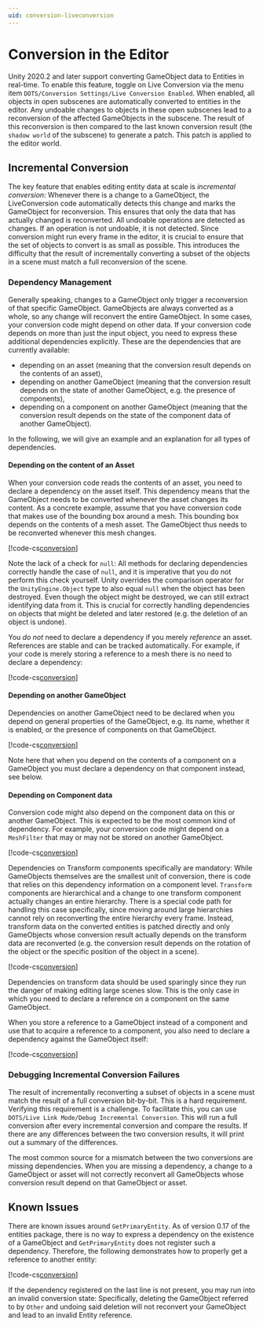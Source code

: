 ```yaml
---
uid: conversion-liveconversion
---
```

# Conversion in the Editor

Unity 2020.2 and later support converting GameObject data to Entities in real-time. To enable this feature, toggle on Live Conversion via the menu item `DOTS/Conversion Settings/Live Conversion Enabled`. When enabled, all objects in open subscenes are automatically converted to entities in the editor. Any undoable changes to objects in these open subscenes lead to a reconversion of the affected GameObjects in the subscene. The result of this reconversion is then compared to the last known conversion result (the `shadow world` of the subscene) to generate a patch. This patch is applied to the editor world.

## Incremental Conversion
The key feature that enables editing entity data at scale is _incremental conversion_: Whenever there is a change to a GameObject, the LiveConversion code automatically detects this change and marks the GameObject for reconversion. This ensures that only the data that has actually changed is reconverted. All undoable operations are detected as changes. If an operation is not undoable, it is not detected. Since conversion might run every frame in the editor, it is crucial to ensure that the set of objects to convert is as small as possible. This introduces the difficulty that the result of incrementally converting a subset of the objects in a scene must match a full reconversion of the scene.

### Dependency Management
Generally speaking, changes to a GameObject only trigger a reconversion of that specific GameObject. GameObjects are always converted as a whole, so any change will reconvert the entire GameObject. In some cases, your conversion code might depend on other data. If your conversion code depends on more than just the input object, you need to express these additional dependencies explicitly. These are the dependencies that are currently available:
 * depending on an asset (meaning that the conversion result depends on the contents of an asset),
 * depending on another GameObject (meaning that the conversion result depends on the state of another GameObject, e.g. the presence of components),
 * depending on a component on another GameObject (meaning that the conversion result depends on the state of the component data of another GameObject).

In the following, we will give an example and an explanation for all types of dependencies.

#### Depending on the content of an Asset
When your conversion code reads the contents of an asset, you need to declare a dependency on the asset itself. This dependency means that the GameObject needs to be converted whenever the asset changes its content. As a concrete example, assume that you have conversion code that makes use of the bounding box around a mesh. This bounding box depends on the contents of a mesh asset. The GameObject thus needs to be reconverted whenever this mesh changes.

[!code-cs[conversion](../DocCodeSamples.Tests/ConversionExamples.cs#DependencyOnAsset)]

Note the lack of a check for `null`: All methods for declaring dependencies correctly handle the case of `null`, and it is imperative that you do not perform this check yourself. Unity overrides the comparison operator for the `UnityEngine.Object` type to also equal `null` when the object has been destroyed. Even though the object might be destroyed, we can still extract identifying data from it. This is crucial for correctly handling dependencies on objects that might be deleted and later restored (e.g. the deletion of an object is undone).

You _do not_ need to declare a dependency if you merely _reference_ an asset. References are stable and can be tracked automatically. For example, if your code is merely storing a reference to a mesh there is no need to declare a dependency:

[!code-cs[conversion](../DocCodeSamples.Tests/ConversionExamples.cs#NoDependencyOnAssetReference)]

#### Depending on another GameObject
Dependencies on another GameObject need to be declared when you depend on general properties of the GameObject, e.g. its name, whether it is enabled, or the presence of components on that GameObject.

[!code-cs[conversion](../DocCodeSamples.Tests/ConversionExamples.cs#DependencyOnName)]

Note here that when you depend on the contents of a component on a GameObject you must declare a dependency on that component instead, see below.

#### Depending on Component data
Conversion code might also depend on the component data on this or another GameObject. This is expected to be the most common kind of dependency. For example, your conversion code might depend on a `MeshFilter` that may or may not be stored on another GameObject.

[!code-cs[conversion](../DocCodeSamples.Tests/ConversionExamples.cs#DependencyOnComponent)]

Dependencies on Transform components specifically are mandatory: While GameObjects themselves are the smallest unit of conversion, there is code that relies on this dependency information on a component level. `Transform` components are hierarchical and a change to one transform component actually changes an entire hierarchy. There is a special code path for handling this case specifically, since moving around large hierarchies cannot rely on reconverting the entire hierarchy every frame. Instead, transform data on the converted entities is patched directly and only GameObjects whose conversion result actually depends on the transform data are reconverted (e.g. the conversion result depends on the rotation of the object or the specific position of the object in a scene).

[!code-cs[conversion](../DocCodeSamples.Tests/ConversionExamples.cs#DependencyOnTransformComponent)]

Dependencies on transform data should be used sparingly since they run the danger of making editing large scenes slow. This is the only case in which you need to declare a reference on a component on the same GameObject.

When you store a reference to a GameObject instead of a component and use that to acquire a reference to a component, you also need to declare a dependency against the GameObject itself:

[!code-cs[conversion](../DocCodeSamples.Tests/ConversionExamples.cs#DependencyOnOtherMeshFilterComponent)]

### Debugging Incremental Conversion Failures
The result of incrementally reconverting a subset of objects in a scene must match the result of a full conversion bit-by-bit. This is a hard requirement. Verifying this requirement is a challenge. To facilitate this, you can use `DOTS/Live Link Mode/Debug Incremental Conversion`. This will run a full conversion after every incremental conversion and compare the results. If there are any differences between the two conversion results, it will print out a summary of the differences.

The most common source for a mismatch between the two conversions are missing dependencies. When you are missing a dependency, a change to a GameObject or asset will not correctly reconvert all GameObjects whose conversion result depend on that GameObject or asset.


## Known Issues
There are known issues around `GetPrimaryEntity`. As of version 0.17 of the entities package, there is no way to express a dependency on the existence of a GameObject and `GetPrimaryEntity` does not register such a dependency. Therefore, the following demonstrates how to properly get a reference to another entity:

[!code-cs[conversion](../DocCodeSamples.Tests/ConversionExamples.cs#GetPrimaryEntityFailure)]

If the dependency registered on the last line is not present, you may run into an invalid conversion state: Specifically, deleting the GameObject referred to by `Other` and undoing said deletion will not reconvert your GameObject and lead to an invalid Entity reference.
